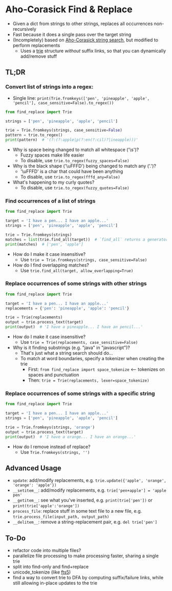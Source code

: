 ﻿#   Aho-Corasick Find & Replace
-   Given a dict from strings to other strings, replaces all occurrences non-recursively
-   Fast because it does a single pass over the target string
-   (Incompletely) based on [Aho-Corasick string search](https://en.wikipedia.org/wiki/Aho–Corasick_algorithm), 
    but modified to perform replacements
    -   Uses a [trie](https://en.wikipedia.org/wiki/Trie) structure *without* suffix links, 
        so that you can dynamically add/remove stuff


##  TL;DR

### Convert list of strings into a regex:
-   Single line: `print(Trie.fromkeys(['pen', 'pineapple', 'apple', 'pencil'], case_sensitive=False).to_regex())`
```python
from find_replace import Trie

strings = ['pen', 'pineapple', 'apple', 'pencil']

trie = Trie.fromkeys(strings, case_sensitive=False)
pattern = trie.to_regex()
print(pattern)  # '(?:(?:apple|p(?:en(?:cil)?|ineapple)))'
```
-   Why is space being changed to match all whitespace ('\s')?
    -   Fuzzy spaces make life easier
    -   To disable, use `trie.to_regex(fuzzy_spaces=False)`
-   Why is the black shape ('\uFFFD') being changed to match any ('.')?
    -   '\uFFFD' is a char that could have been anything
    -   To disable, use `trie.to_regex(fffd_any=False)`
-   What's happening to my curly quotes?
    -   To disable, use `trie.to_regex(fuzzy_quotes=False)`

### Find occurrences of a list of strings
```python
from find_replace import Trie

target = 'I have a pen... I have an apple...'
strings = ['pen', 'pineapple', 'apple', 'pencil']

trie = Trie.fromkeys(strings)
matches = list(trie.find_all(target))  # `find_all` returns a generator
print(matches)  # ['pen', 'apple']
```
-   How do I make it case insensitive?
    -   Use `trie = Trie.fromkeys(strings, case_sensitive=False)`
-   How do I find overlapping matches?
    -   Use `trie.find_all(target, allow_overlapping=True)`

### Replace occurrences of some strings with other strings
```python
from find_replace import Trie

target = 'I have a pen... I have an apple...'
replacements = {'pen': 'pineapple', 'apple': 'pencil'}

trie = Trie(replacements)
output = trie.process_text(target)
print(output)  # 'I have a pineapple... I have an pencil...'
```
-   How do I make it case insensitive?
    -   Use `trie = Trie(replacements, case_sensitive=False)`
-   Why is it finding substrings (e.g. "java" in "javascript")?
    -   That's just what a string search should do...
    -   To match at word boundaries, specify a tokenizer when creating the trie
        -   First: `from find_replace import space_tokenize` <-- tokenizes on spaces and punctuation
        -   Then: `trie = Trie(replacements, lexer=space_tokenize)` 

### Replace occurrences of some strings with a specific string
```python
from find_replace import Trie

target = 'I have a pen... I have an apple...'
strings = ['pen', 'pineapple', 'apple', 'pencil']

trie = Trie.fromkeys(strings, 'orange')
output = trie.process_text(target)
print(output)  # 'I have a orange... I have an orange...'
```
-   How do I remove instead of replace?
    -   Use `Trie.fromkeys(strings, '')`

##  Advanced Usage

-   `update`: add/modify replacements, 
              e.g. `trie.update({'apple', 'orange', 'orange': 'apple'})`
-   `__setitem__`: add/modify replacements, 
                   e.g. `trie['pen+apple'] = 'apple pen'`
-   `__getitem__`: see what you've inserted, 
                   e.g. `print(trie['pen'])` or `print(trie['apple':'orange'])`
-   `process_file`: replace stuff in some text file to a new file, 
                    e.g. `trie.process_file(input_path, output_path)`
-   `__delitem__`: remove a string-replacement pair, 
                   e.g. `del trie['pen']`

##  To-Do
-   refactor code into multiple files?
-   parallelize file processing to make processing faster, sharing a single trie
-   split into find-only and find+replace
-   unicode_tokenize (like [fts5](https://sqlite.org/fts5.html#unicode61_tokenizer))
-   find a way to convert trie to DFA by computing suffix/failure links, 
    while still allowing in-place updates to the trie


